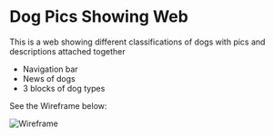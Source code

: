 # Dog Pics Showing Web

This is a web showing different classifications of dogs with pics and descriptions attached together
* Navigation bar
* News of dogs
* 3 blocks of dog types

See the Wireframe below:




![Wireframe](https://user-images.githubusercontent.com/108798627/192166395-b947ab29-8887-4c3d-b46d-bcb46d0843d9.png)
